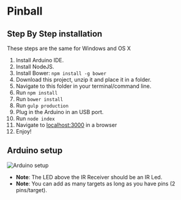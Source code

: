 # Pinball

## Step By Step installation

These steps are the same for Windows and OS X

1. Install Arduino IDE.
2. Install NodeJS.
3. Install Bower: `npm install -g bower`
4. Download this project, unzip it and place it in a folder.
5. Navigate to this folder in your terminal/command line.
6. Run `npm install`
7. Run `bower install`
8. Run `gulp production`
9. Plug in the Arduino in an USB port.
10. Run `node index`
11. Navigate to [localhost:3000](http://localhost:3000) in a browser
12. Enjoy!

## Arduino setup

![Arduino setup](http://s.2to1.be/TxLm/arduino_setup.png)

* **Note**: The LED above the IR Receiver should be an IR Led.
* **Note**: You can add as many targets as long as you have pins (2 pins/target).